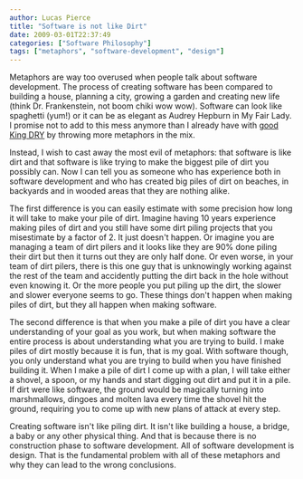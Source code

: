 ```yaml
---
author: Lucas Pierce
title: "Software is not like Dirt"
date: 2009-03-01T22:37:49
categories: ["Software Philosophy"]
tags: ["metaphors", "software-development", "design"]
---
```


Metaphors are way too overused when people talk about software development. The process of creating software has been compared to building a house, planning a city, growing a garden and creating new life (think Dr. Frankenstein, not boom chiki wow wow). Software can look like spaghetti (yum!) or it can be as elegant as Audrey Hepburn in My Fair Lady. I promise not to add to this mess anymore than I already have with [good King DRY](http://www.bonnycode.com/guide/2008/11/in-defense-of-duplicated-code.html) by throwing more metaphors in the mix.

Instead, I wish to cast away the most evil of metaphors: that software is like dirt and that software is like trying to make the biggest pile of dirt you possibly can. Now I can tell you as someone who has experience both in software development and who has created big piles of dirt on beaches, in backyards and in wooded areas that they are nothing alike.

The first difference is you can easily estimate with some precision how long it will take to make your pile of dirt. Imagine having 10 years experience making piles of dirt and you still have some dirt piling projects that you misestimate by a factor of 2. It just doesn't happen. Or imagine you are managing a team of dirt pilers and it looks like they are 90% done piling their dirt but then it turns out they are only half done. Or even worse, in your team of dirt pilers, there is this one guy that is unknowingly working against the rest of the team and accidently putting the dirt back in the hole without even knowing it. Or the more people you put piling up the dirt, the slower and slower everyone seems to go. These things don't happen when making piles of dirt, but they all happen when making software.

The second difference is that when you make a pile of dirt you have a clear understanding of your goal as you work, but when making software the entire process is about understanding what you are trying to build. I make piles of dirt mostly because it is fun, that is my goal. With software though, you only understand what you are trying to build when you have finished building it. When I make a pile of dirt I come up with a plan, I will take either a shovel, a spoon, or my hands and start digging out dirt and put it in a pile. If dirt were like software, the ground would be magically turning into marshmallows, dingoes and molten lava every time the shovel hit the ground, requiring you to come up with new plans of attack at every step.

Creating software isn't like piling dirt. It isn't like building a house, a bridge, a baby or any other physical thing. And that is because there is no construction phase to software development. All of software development is design. That is the fundamental problem with all of these metaphors and why they can lead to the wrong conclusions.